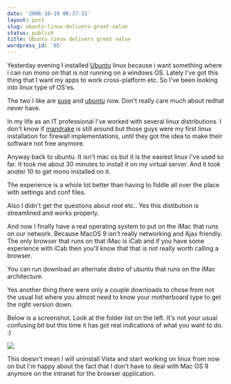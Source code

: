 ```yaml
---
date: '2006-10-19 06:37:31'
layout: post
slug: ubuntu-linux-delivers-great-value
status: publish
title: Ubuntu linux delivers great value
wordpress_id: '65'
---
```


Yesterday evening I installed [Ubuntu](http://www.ubuntu.com/) linux because i want something where i can run mono on that is not running on a windows OS. Lately I've got this thing that I want my apps to work cross-platform etc. So I've been looking into linux type of OS'es. 

The two I like are [suse](http://www.novell.com/linux/) and [ubuntu](http://www.ubuntu.com/) now. Don't really care much about redhat never have.

In my life as an IT professional I've worked with several linux distributions. I don't know if [mandrake](http://www.mandriva.com/) is still around but those guys were my first linux installation for firewall implementations, until they got the idea to make their software not free anymore.

Anyway back to ubuntu. It isn't mac os but it is the easiest linux I've used so far. It took me about 30 minutes to install it on my virtual server. And it took anoter 10 to get mono installed on it. 

The experience is a whole lot better than having to fiddle all over the place with settings and conf files.

Also I didn't get the questions about root etc.. Yes this distibution is streamlined and works properly. 

And now I finally have a real operating system to put on the iMac that runs on our network. Because MacOS 9 isn't really networking and Ajax friendly.  The only browser that runs on that iMac is iCab and if you have some experience with iCab then you'll know that that is not really worth calling a browser.

You can run download an alternate distro of ubuntu that runs on the iMac architecture.

Yes another thing there were only a couple downloads to chose from not the usual list where you almost need to know your motherboard type to get the right version down.

Below is a screenshot. Look at the folder list on the left. It's not your usual confusing bit but this time it has got real indications of what you want to do. :)

[![](http://www.flanders.co.nz/Blog/content/binary/WindowsLiveWriter/Ubuntulinuxdeliversgreatvalue_7979/UbuntuScreen_thumb%5B5%5D.png)](http://www.flanders.co.nz/Blog/content/binary/WindowsLiveWriter/Ubuntulinuxdeliversgreatvalue_7979/UbuntuScreen%5B7%5D.png)

This doesn't mean I will uninstall Vista and start working on linux from now on but I'm happy about the fact that I don't have to deal with Mac OS 9 anymore on the intranet for the browser application.
